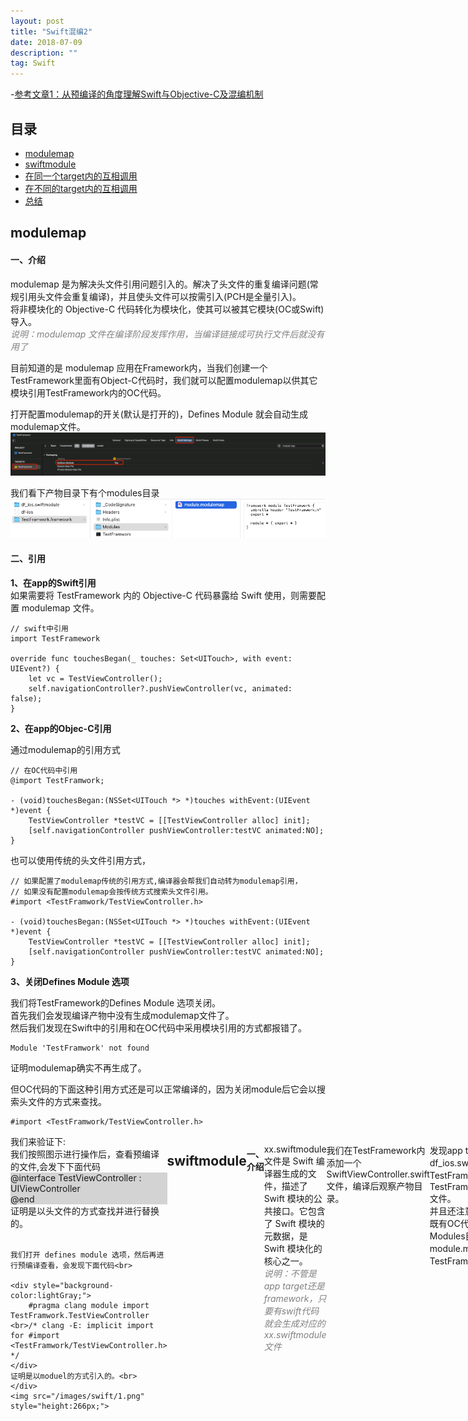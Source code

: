```yaml
---
layout: post
title: "Swift混编2"
date: 2018-07-09
description: ""
tag: Swift
---
```


-[参考文章1：从预编译的角度理解Swift与Objective-C及混编机制](https://tech.meituan.com/2021/02/25/swift-objective-c.html)

## 目录

* [modulemap](#content01)
* [swiftmodule](#content02)
* [在同一个target内的互相调用](#content1)
* [在不同的target内的互相调用](#content2)
* [总结](#content3)


## <a id="content01">modulemap</a>

#### **一、介绍**    

modulemap 是为解决头文件引用问题引入的。解决了头文件的重复编译问题(常规引用头文件会重复编译)，并且使头文件可以按需引入(PCH是全量引入)。            
将非模块化的 Objective-C 代码转化为模块化，使其可以被其它模块(OC或Swift)导入。    
<span style="font-size:12;font-style:italic;color:gray;">说明：modulemap 文件在编译阶段发挥作用，当编译链接成可执行文件后就没有用了</span>    


目前知道的是 modulemap 应用在Framework内，当我们创建一个TestFramework里面有Object-C代码时，我们就可以配置modulemap以供其它模块引用TestFramework内的OC代码。   

打开配置modulemap的开关(默认是打开的)，Defines Module 就会自动生成modulemap文件。             
<img src="/images/swift/swift_12.png">   

我们看下产物目录下有个modules目录    
<img src="/images/swift/swift_13.png">

#### **二、引用**   

**1、在app的Swift引用**    
如果需要将 TestFramework 内的 Objective-C 代码暴露给 Swift 使用，则需要配置 modulemap 文件。
```text
// swift中引用
import TestFramework 

override func touchesBegan(_ touches: Set<UITouch>, with event: UIEvent?) {
    let vc = TestViewController();
    self.navigationController?.pushViewController(vc, animated: false);
}
```


**2、在app的Objec-C引用**   

通过modulemap的引用方式

```text
// 在OC代码中引用    
@import TestFramwork;

- (void)touchesBegan:(NSSet<UITouch *> *)touches withEvent:(UIEvent *)event {
    TestViewController *testVC = [[TestViewController alloc] init];
    [self.navigationController pushViewController:testVC animated:NO];
}
```


也可以使用传统的头文件引用方式，
```text
// 如果配置了modulemap传统的引用方式,编译器会帮我们自动转为modulemap引用，
// 如果没有配置modulemap会按传统方式搜索头文件引用。 
#import <TestFramwork/TestViewController.h>

- (void)touchesBegan:(NSSet<UITouch *> *)touches withEvent:(UIEvent *)event {
    TestViewController *testVC = [[TestViewController alloc] init];
    [self.navigationController pushViewController:testVC animated:NO];
}
```

**3、关闭Defines Module 选项**    

我们将TestFramework的Defines Module 选项关闭。             
首先我们会发现编译产物中没有生成modulemap文件了。             
然后我们发现在Swift中的引用和在OC代码中采用模块引用的方式都报错了。            
```text
Module 'TestFramwork' not found
```
证明modulemap确实不再生成了。     

但OC代码的下面这种引用方式还是可以正常编译的，因为关闭module后它会以搜索头文件的方式来查找。          
```text
#import <TestFramwork/TestViewController.h>
```



<div style="display:flex; justify-content:space-around; flex-direction:row;">
    <div>
    我们来验证下:<br>
    我们按照图示进行操作后，查看预编译的文件,会发下下面代码<br>
    <div style="background-color:lightGray;">
        @interface TestViewController : UIViewController<br>
        @end
    </div>
    证明是以头文件的方式查找并进行替换的。<br><br>   

    我们打开 defines module 选项，然后再进行预编译查看，会发现下面代码<br>

    <div style="background-color:lightGray;">
        #pragma clang module import TestFramwork.TestViewController <br>/* clang -E: implicit import for #import <TestFramwork/TestViewController.h> */
    </div>
    证明是以moduel的方式引入的。<br>
    </div>
    <img src="/images/swift/1.png" style="height:266px;">
</div>


## <a id="content02">swiftmodule</a>

#### **一、介绍**    

xx.swiftmodule 文件是 Swift 编译器生成的文件，描述了 Swift 模块的公共接口。它包含了 Swift 模块的元数据，是 Swift 模块化的核心之一。     
<span style="font-size:12;font-style:italic;color:gray;">说明：不管是app target还是framework，只要有swift代码就会生成对应的xx.swiftmodule文件</span>

我们在TestFramework内添加一个SwiftViewController.swift文件，编译后观察产物目录。

<div style="display:flex; justify-content:space-around; flex-direction:row;">
    <img src="/images/swift/2.png" style="height:266px;">
    <img src="/images/swift/3.png" style="height:100px;width:460px;">
</div>

发现app target内有df_ios.swiftmodule文件夹，在 TestFramework内有TestFramework.swiftmodule 文件。      
并且还注意到TestFramework内既有OC代码又有Swift代码时，Modules目录下会同时有module.modulemap文件和TestFramework.swiftmodule。      

#### **二、引用**   

**1、在app的Swift中引用**    


**2、在app的OC中引用**    



## <a id="content1">在同一个target内的互相调用</a>

我们知道，每个文件的编译是独立的。<span style="color:red;">能够互相调用，就是在编译阶段能够找到对方声明的接口。</span>

#### **一、在 App target 内的互相调用**   

我们创建一个Object-C的工程：InvocationDemo

**1、OC调用OC**      
通过头文件来知道对方的声明接口      

**2、OC调用Swift**    
在 App target 中如果有OC和swift的代码混编，编译时会生成一个ProjectName-swift.h的文件    
<span style="font-size:12; font-style:italic;color:grey;">提示：要了解ProjectName-swift.h文件是如何生成的，在参考文章1中有讲述</span>
```text
// swift中被@objc修饰的类和方法，会以OC声明的方式放在这个文件
InvocationDemo-Swift.h

// oc调用swift时只需要引用这个头文件就可以
#import "InvocationDemo-Swift.h"
```
这个头文件是编译器过程中自动生成的不需要手动生成，如果需要手动添加，该文件的位置如下：
```text
// xx.noindex是存放中间代码的  
/Users/YourUsername/Library/Developer/Xcode/DerivedData/YourProjectName-*/Build/Intermediates.noindex
/YourLibraryName.build/Debug-iphoneos/YourLibraryName.build/Objects-normal/arm64/YourLibraryName-Swift.h
```
InvocationDemo-Swift.h就是声明的接口文件       

**3、Swift调用OC**    
在 InvocatoionDemo 这个 App target 中创建一个SwiftViewController.swift文件，系统会提示创建一个桥接头文件       
<span style="color:grey;font-size:12; font-style:italic;">提示：如果工程是swift工程，那么在创建Object-C文件时同样会提示创建桥接头文件</span>          
```text
// swift调用oc需要用到这个文件
InvocationDemo-Bridging-Header.h

// 将OC代码的头文件放到这个文件内，swift代码就可以调用oc代码了
#import "OCPerson.h"
```

InvocationDemo-Bridging-Header.h 就是声明的接口文件    

**4、Swift 调用 Swift**   

**(1)在参考文章1的 第一步 - 如何寻找 Target 内部的 Swift 方法声明 章节有说明**    

Swift没有头文件，意味着，编译器会进行额外的操作来查找接口定义并需要持续关注接口的变化！    

Swiftc 编译的时候，会将相同 Target 里的其他 Swift 文件进行一次解析，用来检查其中与被编译文件关联的接口部分是否符合预期。

每编译一个文件，就需要将当前 Target 里的其余文件当做接口



**(2)添加了swift文件后，在编译产物中会看到多出了一个InvocationDemo.swiftmodule文件**    
```text
// Swift没有头文件，这个文件的作用是提供 Swift 模块的接口描述，用于swift模块之间(不是模块内部)的互相调用  
InvocationDemo.swiftmodule
```
InvocationDemo-Swift.h文件是在InvocationDemo.swiftmodule文件的基础上生成的。     
也就是说先有swiftmodule文件再有-swift.h文件        

<span style="color:grey;font-size:12;font-style:italic;">xy:在target内部，swift之间的相互调用不是通过InvocationDemo.swiftmodule文件找到对方的。swiftmodule文件是在编译完每个swift文件之后生成的，这在参考文章1中有相关的说明。下面的编译顺序也能说明这个问题</span>
<img src="/images/swift/swift_5.png">


<span style="color:red;font-weight:bold;">在 app target 内总结</span>     
(1)Swift调用OC：InvocationDemo-Bridging-Header.h 添加swift文件时会提示创建        
(2)OC调用Swift：InvocationDemo-Swift.h 该文件是编译过程中自动生成的不需要手动创建          
(3)OC调用OC：头文件     
(4)Swift调用Swift：被编译swift文件将其它swift文件当做接口文件     
<span style="color:gray;font-style:italic;">当我们创建一个Swift工程时，在工程内进行混编也是一样的道理。</span>    



#### **二、在 library 内的互相调用**

library 内允许创建 OCLibrary-Bridging-Header.h 桥接头文件,所以 library 内 OC 和 Swift 代码的调用,跟在 App target 内并无区别

(1)Swift调用OC：InvocationDemo-Bridging-Header.h 添加swift文件时会提示创建        
(2)OC调用Swift：InvocationDemo-Swift.h 该文件是编译过程中自动生成的不需要手动创建          
(3)OC调用OC：头文件     
(4)Swift调用Swift：被编译swift文件将其它swift文件当做接口文件

同样在编译产物里也能看到<span style="color:red;font-weight:bold;">OCLibrary.swiftmodule</span> 文件 


#### **三、在 framework 内的互相调用**
**1、如何互相调用**     
(1)Swift调用OC：不同于上面两种情形     
(2)OC调用Swift：InvocationDemo-Swift.h 该文件是编译过程中自动生成的不需要手动创建          
(3)OC调用OC：头文件     
(4)Swift调用Swift：被编译swift文件将其它swift文件当做接口文件

不管是动态还是静态framework，我们在添加swift文件时不会再提示创建 Projectname-Bridging-Header.h文件   
<span style="color:red;">framework内不允许使用桥接头文件</span>              

**2、那么我们Swift代码如何调用OC代码呢？**     

framework在构建时会生成modulemap文件，我们将OC的头文件放在modulemap里，就可以被swift引用到     
<span style="font-size:10px; font-style:italic; color:grey;">提示：在参考文章1中 第二步 - 如何找到 Objective-C 组件里的方法声明 章节里有说明：Swift 编译器将 Clang 的大部分功能包含在其自身的代码中，这就使得我们能够以 Module 的形式，直接引用 Objective-C 的代码</span>

我们查看产物里的modulemap发现SwiftFramework.h文件是modulemap文件的伞文件
```text
framework module SwiftFramework {
  umbrella header "SwiftFramework.h"
  export *

  module * { export * }
}

module SwiftFramework.Swift {
  header "SwiftFramework-Swift.h"
  requires objc
}
```

所以我们将oc的头文件放在伞文件下就可以了    
```text
#import <Foundation/Foundation.h>

//! Project version number for SwiftFramework.
FOUNDATION_EXPORT double SwiftFrameworkVersionNumber;

//! Project version string for SwiftFramework.
FOUNDATION_EXPORT const unsigned char SwiftFrameworkVersionString[];

// In this header, you should import all the public headers of your framework using statements like #import <SwiftFramework/PublicHeader.h>


// 需要用这种方式
#import <SwiftFramework/SwiftFrameOCPerson.h>


```

**3、不要暴露Swift代码给外部模块，但又能让内部的oc代码调用该如何做？**        
在Framework内要想swif代码在ProjectName-Swift.h文件内生成声明，需要objc和public两个条件修饰     
这样swift代码就会暴露给外部，如果我只是在Framework内部的OC代码调用Swift而不暴露该怎么操作？       
我们先写上@objc和public，让编译器自动生成声明代码      
```text
// 指定具体的tag:SwiftFramePerson,以方便关联
@objc(SwiftFramePerson)
public class SwiftFramePerson: NSObject {
    @objc
    public func test(){
        print("this is SwiftFramePerson test function")
    }
}
```

将生成的编译代码拷贝出来
```text
SWIFT_CLASS_NAMED("SwiftFramePerson")
@interface SwiftFramePerson : NSObject
- (void)test;
- (nonnull instancetype)init OBJC_DESIGNATED_INITIALIZER;
@end
```


这个时候我们就可以去掉public了或者改为internal，在模块外部就不会被访问到。      
将拷贝出来的声明代码，放到我们需要调用Swift代码的xxx.m文件内即可。      
```text
#import "SwiftFrameOCViewController.h"

// 这个文件很重要，SWIFT_CLASS_NAMED宏定义就在这个文件内
#import <SwiftFramework/SwiftFramework-Swift.h>

SWIFT_CLASS_NAMED("SwiftFramePerson")
@interface SwiftFramePerson : NSObject
- (void)test;
- (nonnull instancetype)init OBJC_DESIGNATED_INITIALIZER;
@end


@interface SwiftFrameOCViewController ()

@end

@implementation SwiftFrameOCViewController

- (void)viewDidLoad {
    [super viewDidLoad];
    SwiftFramePerson *person = [[SwiftFramePerson alloc] init];
    [person test];
}

```

协议也是类似的方式：   
```text
@objc(AnimalProtocol)
public protocol Animal {
    init()
    func walk(withStep: Int)
}
```
拷贝出来后，去掉public或者改为internal  
```text
SWIFT_PROTOCOL_NAMED("Animal")
@protocol AnimalProtocol
- (nonnull instancetype)init;
- (void)walkWithStep:(NSInteger)withStep;
@end
```


**4、不要暴露OC代码给外部模块，但又能让内部的Swift代码调用该如何做？**

在内部swift代码要想调用oc代码，那么oc代码需要放到伞文件内，这样也就暴露给了外部，该如何避免呢？    
我们可以通过协议的方式        

(1)我们先定义一个协议和创建一个swift类

```text
// 协议作为swift和oc沟通的桥梁  
@objc(PersonProtocol)
public protocol Person {
    init()
    func test()->Void
}


@objc
public class SwiftFrameViewController: UIViewController {
    
    // 注册一个实现了协议的类对象
    private static var PersonType:Person.Type?
    @objc
    public static func registerPersonType(type:Person.Type) {
        PersonType = type
    }

    // 用注册的类对象生成实例对象，这样就不用显示的去引用oc的头文件
    private static func createPerson()->Person? {
        return PersonType?.init()
    }
    
    public override func viewDidLoad() {
        super.viewDidLoad()
        let p: Person? = SwiftFrameViewController.createPerson()
        p?.test()
    }
}
```

(2)在OC的Person类加载的时候进行注册

```text
#import "Person.h"
//协议和SwiftFrameViewController的声明都在这个文件内
#import <SwiftFramework/SwiftFramework-Swift.h>

@interface Person ()<PersonProtocol>

@end

@implementation Person

+(void)load {
    //将Person的类对象传递过去
    [SwiftFrameViewController registerPersonTypeWithType:[self class]];
}

-(void)test{
    NSLog(@"Person test");
}
```

(3)升级改造     
虽然上述方法不会暴露Person给外部模块了，但会将协议和注册的方法暴露给外部模块，这也是我们不愿意看到的。      
<span style="color:gray;font-size:12px;font-style:italic;">提示：我们是否可以按照上一章节提到的方式，将协议和注册的方法限制在模块内呢？答案是不行，因为SwiftFrameViewController是public修饰，如果协议不用public修饰就会报错。另外SwiftFrameViewController是公开的，我们也没办法单独的将注册方法搞成只在模块内访问。</span>

**我们抽出一个Swift中间类，作为swift和OC的桥梁**

这个中间类，1需要能帮助SwiftFrameViewController创建遵守协议的实例，2需要让oc将自己的类对象传递过来。 3自己不能暴露给外部模块    

中间类PersonManager.swift代码如下
```text
import UIKit

@objc(PersonProtocol)
internal protocol Person {
    init()
    func test()->Void
}


@objc(PersonManager)
internal class PersonManager: NSObject {
    private static var PersonType:Person.Type?
    
    @objc
    static func registerPersonType(type:Person.Type) {
        PersonType = type
    }

    static func createPerson()->Person? {
        return PersonType?.init()
    }
}
```

改造后的Person.m内代码如下
```text
#import "Person.h"
//协议和SwiftFrameViewController的声明都在这个文件内
#import <SwiftFramework/SwiftFramework-Swift.h>

SWIFT_PROTOCOL_NAMED("Person")
@protocol PersonProtocol
- (nonnull instancetype)init;
- (void)test;
@end


SWIFT_CLASS_NAMED("PersonManager")
@interface PersonManager : NSObject
+ (void)registerPersonTypeWithType:(Class <PersonProtocol> _Nonnull)type;
- (nonnull instancetype)init OBJC_DESIGNATED_INITIALIZER;
@end


@interface Person ()<PersonProtocol>

@end

@implementation Person
+(void)load {
    [PersonManager registerPersonTypeWithType:[self class]];
}

-(void)test{
    NSLog(@"Person test");
}

@end
```

改造后的SwiftFrameViewController.swift代码如下   
```text
@objc
public class SwiftFrameViewController: UIViewController {
    public override func viewDidLoad() {
        super.viewDidLoad()
        let p: Person? = PersonManager.createPerson()
        p?.test()
    }
}
```

<span style="color:red;font-weight:bold;font-size:12px;font-style:italic;">注意：在创建demo演示过程中，Framework中的Person的load方法不调用，始终找不到原因。后来才知道Framework内没有被直接使用的类不会被加载进二进制文件内，需要给链接器配置-ObjC才可以，参考OC的Other Linker Flags这篇文章</span>
<a href="http://127.0.0.1:8888/1857.html">Other Linker Flags</a>

## <a id="content2">在不同的target内的互相调用</a>

#### **一、App target 使用 framework**    

**1、app target 中的 swift 代码 调用 framework中的 swift 代码**   

能调用的关键是framework库中的SwiftFramework.swiftmodule文件

在 app target -> build phases -> link binary with libraries 中，正确添加framework     
<span style="color:red;font-size:12;font-style:italic">注意：如果是动态framework，需要embed，否则在启动的时候无法加载动态库</span>

在 app target 的 swift 代码中添加自定义模块的引用    
<span style="color:grey;font-size:12;font-style:italic">说明：swift中 import 的作用是引入其它模块</span>

```text
import SwiftFramework
```

接下来就可以调用framework内的swift代码了    
<span style="color:red;font-size:12;font-style:italic">注意： SwiftFrameViewController 类需要是 public 否则不会暴露给其它模块</span>

```text
    @objc
    func jumpHandle(button:UIButton){
        let vc = SwiftFrameViewController()
        self.navigationController?.pushViewController(vc, animated: true)
    }
```

**2、app target 中的 oc 代码 调用 framework中的 swift 代码**

（1）oc代码调用swift代码，需要SwiftFramework-Swift.h文件         
（2）SwiftFramework不会自动生成SwiftFramework-Swift.h文件，需要在<span style="color:red;"> Build Settings -> Install Generated Header </span>的开关打开，打开后在产物里才会有这个文件   
<span style="color:red;">（3）被oc调用的swift代码需要添加@objc标识，只有添加了@objc标识的代码的声明才会出现在SwiftFramework-Swift.h里</span>    
```text
import UIKit

@objc
public class SwiftFrameViewController: UIViewController {
    public override func viewDidLoad() {
        super.viewDidLoad()
        self.title = "SwiftFrameViewController"
    }
}
```

在 app target 的 oc 代码中调用  
```text
#import <SwiftFramework/SwiftFramework-Swift.h>

...

-(void)jumpHandle:(UIButton*)jumpBtn {
    UIViewController * vc = [[SwiftFrameViewController alloc] init];
    [self.navigationController pushViewController:vc animated:YES];
}
```

**3、app target 中的 swift 代码 调用 framework中的 oc 代码**    
为了能在外部访问，我们将 SwiftFramework 中的 SwiftFrameOCViewController.h 头文件 拖入到 Build Phases -> Headers -> public     
这时候编译会报错：   
<img src="/images/swift/swift_4.png">
<span style="font-style:italic;font-size:12;color:grey;">xy:我们在 app target 中使用 framework时，会优先通过modulemap来寻找头文件的信息，所以暴露给外部的头文件需要添加到伞文件，信息才会被modulemap管理。从这一方面看苹果也是在主推modulemap</span>

我们知道framework的伞文件就是 SwiftFramework.h, 所以将SwiftFrameOCViewController.h文件添加到该文件中   
```text
#import <Foundation/Foundation.h>

//! Project version number for SwiftFramework.
FOUNDATION_EXPORT double SwiftFrameworkVersionNumber;

//! Project version string for SwiftFramework.
FOUNDATION_EXPORT const unsigned char SwiftFrameworkVersionString[];

#import <SwiftFramework/SwiftFrameOCViewController.h>
```

在 app target 中的 swift 代码中调用
```text
import SwiftFramework

...

@objc
func jumpHandle(button:UIButton){
    let vc = SwiftFrameOCViewController()
    self.navigationController?.pushViewController(vc, animated: true)
}
```

<span style="font-style:italic;font-size:12;color:grey;">xy:我们手动将SwiftFramework中的module.modulemap文件移走，app target照样能正常运行，所以起作用的还是SwiftFramework.swiftmodule.猜测SwiftFramework在编译过程中将SwiftFrameOCViewController.h头文件信息以某种方式打包进了SwiftFramework.swiftmodule文件内</span>

**根据前面的相关讲解，我们其实还有一种方式让 app target 中的 swift 代码 调用到 framework中的 oc 代码**

将#import <SwiftFramework/SwiftFrameOCViewController.h>放在 app target 内的 桥接头文件内
```text
// app target 的 桥接头文件
InvocationDemo-Bridging-Header.h

内容如下：
<SwiftFramework/SwiftFrameOCViewController.h>
```
这样app target 中的 swift 代码 不需要import模块就可以直接调用  
```text
@objc
func jumpHandle(button:UIButton){
    let vc = SwiftFrameOCViewController()
    self.navigationController?.pushViewController(vc, animated: true)
}
```

**4、app target 中的 oc 代码 调用 framework中的 oc 代码**

(1)通过传统方式引入
```text
#import <SwiftFramework/SwiftFrameOCViewController.h>

...

-(void)jumpHandle:(UIButton*)jumpBtn {
    SwiftFrameOCViewController * vc = [[SwiftFrameOCViewController alloc] init];
    [self.navigationController pushViewController:vc animated:YES];
}
```

(2)通过module方式引入

```text
// 引入整个模块
//@import SwiftFramework;

// 只引入需要的子模块
@import SwiftFramework.SwiftFrameOCViewController;


...

-(void)jumpHandle:(UIButton*)jumpBtn {
    SwiftFrameOCViewController * vc = [[SwiftFrameOCViewController alloc] init];
    [self.navigationController pushViewController:vc animated:YES];
}
```
(3)做个小实验  
我们手动将SwiftFramework中的module.modulemap文件移走，会发现 @import SwiftFramework; 的这种方式会报错：    
Module 'SwiftFramework' not found        
所以模块引入是依赖module.modulemap的     

另外从文章顶部列出的参考文章中我们得知：#import <SwiftFramework/SwiftFrameOCViewController.h> 这种方式编译器会帮我们转为 @import SwiftFramework 的方式     
优先从module中寻找头文件信息，只有找不到时才会去搜索头文件         

通过这种方式#import <SwiftFramework/SwiftFrameOCViewController.h> 引入，然后预编译下.m文件看看是哪种方式引入的。（modulemap的方式引入）      
删除framework内的modulemap文件，再预编译看看是哪种方式引入的。（头文件的方式引入）    


#### **二、App target 使用 Library**

Library不像framework内部可以包含资源文件，比如headers目录和module相关的文件。它是一个xx.a的纯二进制格式的文件。     
不过在产物目录里 OCLibrary target 会将头文件放在一个include文件夹内（注意：只有在Build Phases - Copy Files中添加的文件才会被拷贝到include目录下）    

<img src="/images/swift/swift_6.png">

我们在app target 的build setting 内设置好 Header Search Paths 和 Libary Search Path就可以引用库中的OC代码了    
<span style="color:gray;font-style:italic;">提示：头文件的路径设置，设置到include和设置到OCLibary引用时是有区别的</span>   
<span style="color:gray;font-style:italic;">设置到include：import <OCLibrary/OCLibOCPerson.h>这样引用更规范</span>        
<span style="color:gray;font-style:italic;">设置到OCLibary：import "OCLibOCPerson.h"这样引用不能知道是库的头文件</span>      

<img src="/images/swift/swift_7.png">


1、OC调用OC：头文件   
2、Swift调用OC：将头文件放到 app target 内的 桥接头文件内供swift调用    

**那么 APP target 中的 OC代码如何调用 OCLibrary target 内的 Swift代码呢？**     

我们打开 OCLibrary 中 build setting -> install generated header 的开关，仍然没有帮我们生成 OCLibrary-Swift.h 头文件     
那么我们去上面提到的中间产物目录中将这个头文件自己考出来放到我们存放头文件的目录即可 

3、OC调用Swift：通过 <OCLibrary/OCLibrary-Swift.h>      


**那么 APP target 中的 Swift代码如何调用 OCLibrary target 内的 Swift代码呢？**

我们注意到OCLibrary target 的产物目录里有一个 OCLibrary.swiftmodule文件     
我们在 APP target 的 build setting 中 搜索 search path 按照下面配置     
将 OCLibrary.swiftmodule 配置给 swift 的编译器    
<img src="/images/swift/swift_8.png">

然后我们就可以以模块的形式使用swift代码了   
<img src="/images/swift/swift_9.png">

**思考**  
我们看到上面有一个警告   
<span style="color:gray;font-style:italic;">Implicit import of bridging header 'OCLibrary-Bridging-Header.h' via module 'OCLibrary' is deprecated and will be removed in a later version of Swift<br>通过模块'OCLibrary'隐式导入桥接头'OCLibrary- bridging - header .h'已被弃用，并将在Swift的后续版本中删除</span>    
出现这个警告的原因，是因为我们的OCLibrary中有 OCLibrary-Bridging-Header.h造成，但是我们不用这个头文件，那么在OCLibrary内部swift代码就没法调用OC代码    
所以我们能不能参考Framework，创建一个module.modulemap文件，配置给swift编译器，达到swift调用oc的目的，尝试了下将自定义的module.modulemap文件配置到 Swift Compiler-Search Paths - Import Paths没有成功。  可以再探索探索        


## <a id="content3">总结</a>

#### **一、几个重要的文件**      
1、ProjectName-Swift.h      
2、ProjectName-Bridging-Header.h   
3、module.modulemap    
4、ProjectName.swiftmodule     


#### **二、几个重要的编译配置项**    
**1、clang相关**     
enable modules：开启使用modulemap         
module map file:配置自定义的modulemap文件       
private module map file:       

**2、SwiftC相关**    
install generated Header:打开后会生成ProjectName-Swift.h     
import paths:配置project.swiftmodule     

#### **三、存在的问题**   

**1、问题一**       
在Framework或者Library内部swift代码要想被oc调用，权限需要是 public 才会在 projectName-swift.h文件中生成相关的声明。          
但这样就会带来一个问题：就是swift代码也会暴露给模块外部使用      


**2、问题二**     
在Framework内部，oc代码要想被swift代码调用，需要将oc代码的头文件声明放在伞文件内，但放在伞文件内需将oc的头文件放在 Build Phases - Headers - Public内      
但这样就会带来一个问题：oc的头文件就会暴露给外部     



----------
>  行者常至，为者常成！

